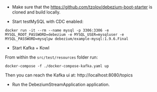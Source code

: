 
- Make sure that the https://github.com/tzolov/debezium-boot-starter is cloned and build locally.

- Start testMySQL with CDC enabled:

```
docker run -it --rm --name mysql -p 3306:3306 -e MYSQL_ROOT_PASSWORD=debezium -e MYSQL_USER=mysqluser -e MYSQL_PASSWORD=mysqlpw debezium/example-mysql:1.9.6.Final
```

- Start Kafka + Kowl

From within the `src/test/resources` folder run:

```
docker-compose -f ./docker-compose-kafka.yaml up
```

Then you can reach the Kafka ui at: http://localhost:8080/topics

- Run the DebeziumStreamApplication application.